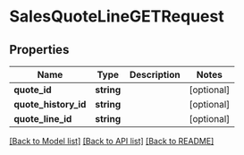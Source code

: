# SalesQuoteLineGETRequest

## Properties
Name | Type | Description | Notes
------------ | ------------- | ------------- | -------------
**quote_id** | **string** |  | [optional] 
**quote_history_id** | **string** |  | [optional] 
**quote_line_id** | **string** |  | [optional] 

[[Back to Model list]](../README.md#documentation-for-models) [[Back to API list]](../README.md#documentation-for-api-endpoints) [[Back to README]](../README.md)


